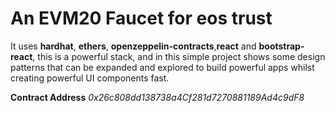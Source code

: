 
# An EVM20 Faucet for eos trust

It uses **hardhat**, **ethers**, **openzeppelin-contracts**,**react** and **bootstrap-react**, this is a powerful stack, and in this simple project shows some design patterns that can be expanded and explored to build powerful apps whilst creating powerful UI components fast. 

**Contract Address** *0x26c808dd138738a4Cf281d7270881189Ad4c9dF8*
